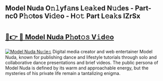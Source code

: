 ## Model Nuda O𝚗𝚕yf𝚊ns L𝚎a𝚔ed N𝚞𝚍es - Part-nc0 P𝚑𝚘tos Vi𝚍𝚎o - H𝚘𝚝 Part L𝚎a𝚔s IZrSx

# <h2><a href="http://kf238hx.oniu.top/?m=Model+Nuda">🔗👉 🔴 Model Nuda P𝚑ot𝚘𝚜 V𝚒d𝚎o</a></h2>

[![Model Nuda Nu𝚍e𝚜](https://i.imgur.com/0qMVB7G.gif)](http://kf238hx.oniu.top/?m=Model+Nuda)
Digital media creator and web entertainer Model Nuda, known for publishing dance and lifestyle tutorials through solo and collaborative dance presentations and brief videos. The public persona of Model Nuda is defined by its warm and approachable energy, but the mysteries of his private life remain a tantalizing enigma.  
